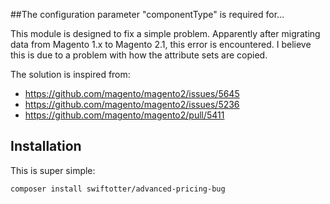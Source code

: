 ##The configuration parameter "componentType" is required for...

This module is designed to fix a simple problem. Apparently after migrating data from Magento 1.x to Magento 2.1, this error is encountered. I believe this is due to a problem with how the attribute sets are copied.

The solution is inspired from:
 - https://github.com/magento/magento2/issues/5645
 - https://github.com/magento/magento2/issues/5236
 - https://github.com/magento/magento2/pull/5411
 
## Installation

This is super simple:

```
composer install swiftotter/advanced-pricing-bug
```